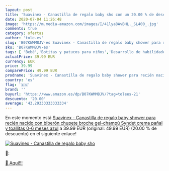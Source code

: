 ```yaml
---
layout: post
title: 'Suavinex - Canastilla de regalo baby sho con un 20.00 % de descuento'
date: 2020-07-04 11:26:48
image: 'https://m.media-amazon.com/images/I/41lya8AvBHL._SL400_.jpg'
comments: true
category: ofertas
author: 'tole.es'
slug: 'B07KWMM8JV-es Suavinex - Canastilla de regalo baby shower para recién...'
sku: 'B07KWMM8JV-es'
tags: [ 'Bebé','Botitas y patucos para niños','Desarrollo de habilidades motoras','Juguetes','Juguetes para Bebés y primera infancia','Juguetes para apilar y encajar','Juguetes y juegos','Lactancia y alimentación','Recipientes para comida','Zapatos','Zapatos para bebés','Zapatos para niños','Zapatos y complementos','biberón','chupete','pañal','suavinex', ]
actualPrice: 39.99 EUR
currency: EUR
price: 39.99
comparePrice: 49.99 EUR
prodname: 'Suavinex - Canastilla de regalo baby shower para recién nacido con biberón  chupete  broche  gel-champú Syndet  crema pañal y toallitas  0-6 meses  azul'
country: 'es'
flag: '🇪🇸'
brand: ''
buyurl: 'https://www.amazon.es/dp/B07KWMM8JV/?tag=tolees-21'
descuento: '20.00'
average: '43.29333333333334'
---
```


En este momento está [Suavinex - Canastilla de regalo baby shower para recién nacido con biberón  chupete  broche  gel-champú Syndet  crema pañal y toallitas  0-6 meses  azul](https://www.amazon.es/dp/B07KWMM8JV/?tag=tolees-21) a 39.99 EUR (original: 49.99 EUR) (20.00 %  de descuento) en el siguiente enlace!

[![Suavinex - Canastilla de regalo baby sho](https://m.media-amazon.com/images/I/41lya8AvBHL._SL400_.jpg)](https://www.amazon.es/dp/B07KWMM8JV/?tag=tolees-21)

🔎:


[🛒 Aquí!!!](https://www.amazon.es/dp/B07KWMM8JV/?tag=tolees-21)
